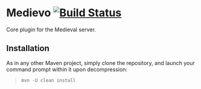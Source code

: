# Medievo [![Build Status](https://travis-ci.com/ElMedievo/Medievo-Web.svg?branch=master)](https://travis-ci.com/ElMedievo/Medievo-Web)
Core plugin for the Medieval server.

## Installation
As in any other Maven project, simply clone the repository, and launch your command prompt within it upon decompression:

  > `mvn -U clean install`
